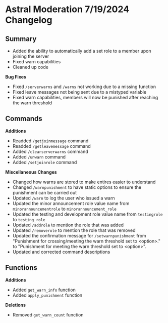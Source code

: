# Astral Moderation 7/19/2024 Changelog

## Summary
- Added the ability to automatically add a set role to a member upon joining the server
- Fixed warn capabilities
- Cleaned up code

**Bug Fixes**
- Fixed `/serverwarns` and `/warns` not working due to a missing function
- Fixed leave messages not being sent due to a mistyped variable
- Fixed warn capabilities, members will now be punished after reaching the warn threshold

## Commands

**Additions**
- Readded `/getjoinmessage` command
- Readded `/getleavemessage` command
- Added `/clearserverwarns` command
- Added `/unwarn` command
- Added `/setjoinrole` command

**Miscellaneous Changes**
- Changed how warns are stored to make entires easier to understand
- Changed `/warnpunishment` to have static options to ensure the punishment can be carried out
- Updated `/warn` to log the user who issued a warn
- Updated the minor announcement role value name from `minorannouncementrole` to `minorannouncement_role`
- Updated the testing and development role value name from `testingrole` to `testing_role`
- Updated `/addrole` to mention the role that was added
- Updated `/removerole` to mention the role that was removed
- Updated the confirmation message for `/setwarnpunishment` from "Punishment for crossing/meeting the warn threshold set to \<option>." to "Punishment for meeting the warn threshold set to \<option>".
- Updated and corrected command descriptions

## Functions

**Additions**
- Added `get_warn_info` function
- Added `apply_punishment` function

**Deletions**
- Removed `get_warn_count` function